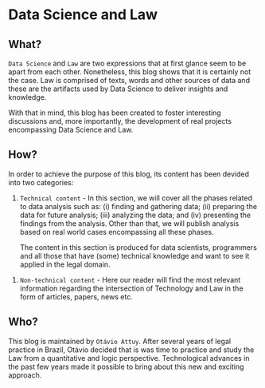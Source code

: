 # Data Science and Law

## What?

```Data Science``` and ```Law``` are two expressions that at first glance seem to be apart from each other. Nonetheless, this blog shows that it is certainly not the case. Law is comprised of texts, words and other sources of data and these are the artifacts used by Data Science to deliver insights and knowledge.

With that in mind, this blog has been created to foster interesting discussions and, more importantly, the development of real projects encompassing Data Science and Law.

## How?

In order to achieve the purpose of this blog, its content has been devided into two categories:

1. ``Technical content`` - In this section, we will cover all the phases related to data analysis such as: (i) finding and gathering data; (ii) preparing the data for future analysis; (iii) analyzing the data; and (iv) presenting the findings from the analysis. Other than that, we will publish analysis based on real world cases encompassing all these phases.

<ol>

The content in this section is produced for data scientists, programmers and all those that have (some) technical knowledge and want to see it applied in the legal domain.

</ol>

1. ``Non-technical content`` - Here our reader will find the most relevant information regarding the intersection of Technology and Law in the form of articles, papers, news etc.

## Who?

This blog is maintained by ``Otávio Attuy``. After several years of legal practice in Brazil, Otávio decided that is was time to practice and study the Law from a quantitative and logic perspective. Technological advances in the past few years made it possible to bring about this new and exciting approach.